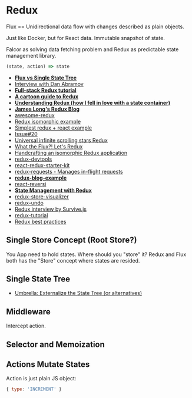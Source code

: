 # Redux

Flux == Unidirectional data flow with changes described as plain objects.

Just like Docker, but for React data. Immutable snapshot of state.

Falcor as solving data fetching problem and Redux as predictable state management library.

```js
(state, action) => state
```

* [**Flux vs Single State Tree**](http://www.christianalfoni.com/articles/2015_11_16_Flux-vs-Single-State-Tree)
* [Interview with Dan Abramov](http://softwareengineeringdaily.com/2015/09/18/flux-redux-and-react-hot-loader-with-dan-abramov/)
* [**Full-stack Redux tutorial**](http://teropa.info/blog/2015/09/10/full-stack-redux-tutorial.html)
* [**A cartoon guide to Redux**](https://code-cartoons.com/a-cartoon-intro-to-redux-3afb775501a6#.isxvwd9em)
* [**Understanding Redux (how I fell in love with a state container)**](http://www.youhavetolearncomputers.com/blog/2015/9/15/a-conceptual-overview-of-redux-or-how-i-fell-in-love-with-a-javascript-state-container)
* [**James Long's Redux Blog**](http://jlongster.com/The-Seasonal-Blog-Redux)
* [awesome-redux](https://github.com/xgrommx/awesome-redux)
* [Redux isomorphic example](https://github.com/coodoo/react-redux-isomorphic-example)
* [Simplest redux + react example](https://github.com/jackielii/simplest-redux-example)
* [Issue#20](https://github.com/gaearon/react-redux/issues/20#issuecomment-127168519)
* [Universal infinite scrolling stars Redux](http://react.rocks/blog/post/roundup-2015-Aug-09/)
* [What the Flux?! Let's Redux](https://blog.andyet.com/2015/08/06/what-the-flux-lets-redux)
* [Handcrafting an isomorphic Redux application](https://medium.com/@bananaoomarang/handcrafting-an-isomorphic-redux-application-with-love-40ada4468af4)
* [redux-devtools](https://github.com/gaearon/redux-devtools)
* [react-redux-starter-kit](https://github.com/davezuko/react-redux-starter-kit)
* [redux-requests - Manages in-flight requests](https://github.com/idolize/redux-requests)
* [**redux-blog-example**](https://github.com/GetExpert/redux-blog-example)
* [react-reversi](https://github.com/jhewlett/react-reversi)
* [**State Management with Redux**](http://konkle.us/state-management-with-redux/)
* [redux-store-visualizer](https://github.com/romseguy/redux-store-visualizer)
* [redux-undo](https://github.com/omnidan/redux-undo)
* [Redux interview by Survive.js](http://survivejs.com/blog/redux-interview/)
* [redux-tutorial](https://github.com/happypoulp/redux-tutorial)
* [Redux best practices](https://medium.com/lexical-labs-engineering/redux-best-practices-64d59775802e#.g7ayoa8i6)

## Single Store Concept (Root Store?)

You App need to hold states. Where should you "store" it? Redux and Flux both has the "Store" concept where states are resided.
	
## Single State Tree

* [Umbrella: Externalize the State Tree (or alternatives)](https://github.com/facebook/react/issues/4595)

## Middleware

Intercept action.

## Selector and Memoization



## Actions Mutate States

Action is just plain JS object:

```js
{ type: 'INCREMENT' }
```